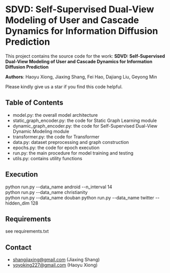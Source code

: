 # SDVD: Self-Supervised Dual-View Modeling of User and Cascade Dynamics for Information Diffusion Prediction

This project contains the source code for the work: **SDVD: Self-Supervised Dual-View Modeling of User and Cascade Dynamics for Information Diffusion Prediction**

**Authors**: Haoyu Xiong, Jiaxing Shang, Fei Hao, Dajiang Liu, Geyong Min

Please kindly give us a star if you find this code helpful.

## Table of Contents

- model.py: the overall model architecture
- static_graph_encoder.py: the code for Static Graph Learning module
- dynamic_graph_encoder.py: the code for Self-Supervised Dual-View Dynamic Modeling module
- transformer.py: the code for Transformer
- data.py: dataset preprocessing and graph construction
- epochs.py: the code for epoch execution
- run.py: the main procedure for model training and testing
- utils.py: contains utility functions

## Execution

python run.py --data_name android --n_interval 14     
python run.py --data_name christianity     
python run.py --data_name douban
python run.py --data_name twitter --hidden_dim 128   

## Requirements

see requirements.txt

## Contact

+ shangjiaxing@gmail.com (Jiaxing Shang)
+ yoyoking227@gmail.com (Haoyu Xiong)
